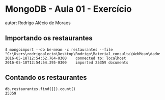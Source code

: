  # MongoDB - Aula 01 - Exercício
autor: Rodrigo Alécio de Moraes

## Importando os restaurantes

```
$ mongoimport --db be-mean -c restaurantes --file "C:\Users\rodrigoalecio\Desktop\Rodrigo\Material_consulta\WebMean\dados.json"
2016-05-18T12:54:52.764-0300    connected to: localhost
2016-05-18T12:54:54.395-0300    imported 25359 documents

```

## Contando os restaurantes

```
db.restaurantes.find({}).count()
25359

```